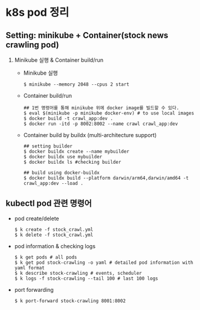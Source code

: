 # k8s pod 정리
## Setting: minikube + Container(stock news crawling pod)

1. Minikube 실행 & Container build/run

    - Minikube 실행
        ```
        $ minikube --memory 2048 --cpus 2 start
        ```
    - Container build/run
        ```
        ## 1번 명령어를 통해 minikube 위에 docker image를 빌드할 수 있다.
        $ eval $(minikube -p minikube docker-env) # to use local images
        $ docker build -t crawl_app:dev .
        $ docker run -itd -p 8002:8002 --name crawl crawl_app:dev
        ```
    - Container build by buildx (multi-architecture support)
        ```
        ## setting builder
        $ docker buildx create --name mybuilder
        $ docker buildx use mybuilder
        $ docker buildx ls #checking builder
        
        ## build using docker-buildx
        $ docker buildx build --platform darwin/arm64,darwin/amd64 -t crawl_app:dev --load .
        ```

## kubectl pod 관련 명령어
- pod create/delete
    ```
    $ k create -f stock_crawl.yml
    $ k delete -f stock_crawl.yml
    ```
- pod information & checking logs
    ```
    $ k get pods # all pods
    $ k get pod stock-crawling -o yaml # detailed pod information with yaml format
    $ k describe stock-crawling # events, scheduler
    $ k logs -f stock-crawling --tail 100 # last 100 logs
    ```
- port forwarding
    ```
    $ k port-forward stock-crawling 8001:8002
    ```
